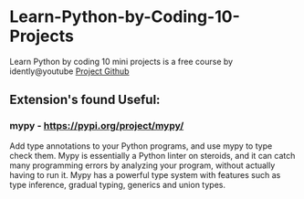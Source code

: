# Learn-Python-by-Coding-10-Projects

Learn Python by coding 10 mini projects is a free course by idently@youtube
[Project Github]('https://github.com/indently/beginner_python_projects/tree/main')

## Extension's found Useful:

### mypy - https://pypi.org/project/mypy/

Add type annotations to your Python programs, and use mypy to type check them. Mypy is essentially a Python linter on steroids, and it can catch many programming errors by analyzing your program, without actually having to run it. Mypy has a powerful type system with features such as type inference, gradual typing, generics and union types.
